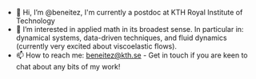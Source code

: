 - 👋 Hi, I’m @beneitez, I'm currently a postdoc at KTH Royal Institute of Technology
- 👀 I’m interested in applied math in its broadest sense. In particular in: dynamical systems, data-driven techniques, and fluid dynamics (currently very excited about viscoelastic flows).
- 📫 How to reach me: beneitez@kth.se - Get in touch if you are keen to chat about any bits of my work!

<!---
beneitez/beneitez is a ✨ special ✨ repository because its `README.md` (this file) appears on your GitHub profile.
You can click the Preview link to take a look at your changes.
--->
